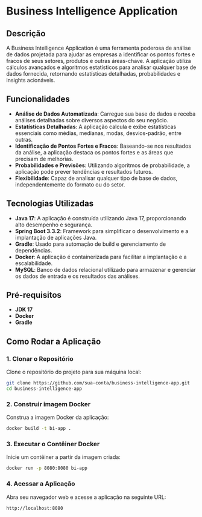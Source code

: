 # Business Intelligence Application

## Descrição

A Business Intelligence Application é uma ferramenta poderosa de análise de dados projetada para ajudar as empresas a identificar os pontos fortes e fracos de seus setores, produtos e outras áreas-chave. A aplicação utiliza cálculos avançados e algoritmos estatísticos para analisar qualquer base de dados fornecida, retornando estatísticas detalhadas, probabilidades e insights acionáveis.

## Funcionalidades

- **Análise de Dados Automatizada**: Carregue sua base de dados e receba análises detalhadas sobre diversos aspectos do seu negócio.
- **Estatísticas Detalhadas**: A aplicação calcula e exibe estatísticas essenciais como médias, medianas, modas, desvios-padrão, entre outras.
- **Identificação de Pontos Fortes e Fracos**: Baseando-se nos resultados da análise, a aplicação destaca os pontos fortes e as áreas que precisam de melhorias.
- **Probabilidades e Previsões**: Utilizando algoritmos de probabilidade, a aplicação pode prever tendências e resultados futuros.
- **Flexibilidade**: Capaz de analisar qualquer tipo de base de dados, independentemente do formato ou do setor.

## Tecnologias Utilizadas

- **Java 17**: A aplicação é construída utilizando Java 17, proporcionando alto desempenho e segurança.
- **Spring Boot 3.3.2**: Framework para simplificar o desenvolvimento e a implantação de aplicações Java.
- **Gradle**: Usado para automação de build e gerenciamento de dependências.
- **Docker**: A aplicação é containerizada para facilitar a implantação e a escalabilidade.
- **MySQL**: Banco de dados relacional utilizado para armazenar e gerenciar os dados de entrada e os resultados das análises.

## Pré-requisitos

- **JDK 17**
- **Docker**
- **Gradle**

## Como Rodar a Aplicação

### 1. Clonar o Repositório

Clone o repositório do projeto para sua máquina local:

```bash
git clone https://github.com/sua-conta/business-intelligence-app.git
cd business-intelligence-app
```
### 2. Construir imagem Docker

Construa a imagem Docker da aplicação:

```bash
docker build -t bi-app .
```
### 3. Executar o Contêiner Docker

Inicie um contêiner a partir da imagem criada:

```bash
docker run -p 8080:8080 bi-app
```

### 4. Acessar a Aplicação
Abra seu navegador web e acesse a aplicação na seguinte URL:

```bash
http://localhost:8080
```
